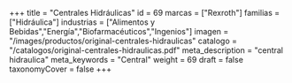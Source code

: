 +++
title = "Centrales Hidráulicas"
id = 69
marcas = ["Rexroth"]
familias = ["Hidráulica"]
industrias = ["Alimentos y Bebidas","Energía","Biofarmacéuticos","Ingenios"]
imagen = "/images/productos/original-centrales-hidraulicas"
catalogo = "/catalogos/original-centrales-hidraulicas.pdf"
meta_description = "central hidraulica"
meta_keywords = "Central"
weight = 69
draft = false
taxonomyCover = false
+++
